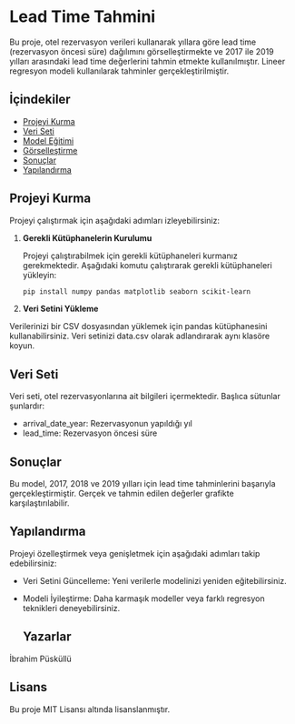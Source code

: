 # Lead Time Tahmini

Bu proje, otel rezervasyon verileri kullanarak yıllara göre lead time (rezervasyon öncesi süre) dağılımını görselleştirmekte ve 2017 ile 2019 yılları arasındaki lead time değerlerini tahmin etmekte kullanılmıştır. Lineer regresyon modeli kullanılarak tahminler gerçekleştirilmiştir.

## İçindekiler

- [Projeyi Kurma](#projeyi-kurma)
- [Veri Seti](#veri-seti)
- [Model Eğitimi](#model-eğitimi)
- [Görselleştirme](#görselleştirme)
- [Sonuçlar](#sonuçlar)
- [Yapılandırma](#yapılandırma)

## Projeyi Kurma

Projeyi çalıştırmak için aşağıdaki adımları izleyebilirsiniz:

1. **Gerekli Kütüphanelerin Kurulumu**

   Projeyi çalıştırabilmek için gerekli kütüphaneleri kurmanız gerekmektedir. Aşağıdaki komutu çalıştırarak gerekli kütüphaneleri yükleyin:

   ```bash
   pip install numpy pandas matplotlib seaborn scikit-learn


2. **Veri Setini Yükleme**

Verilerinizi bir CSV dosyasından yüklemek için pandas kütüphanesini kullanabilirsiniz. Veri setinizi data.csv olarak adlandırarak aynı klasöre koyun.

## Veri Seti
Veri seti, otel rezervasyonlarına ait bilgileri içermektedir. Başlıca sütunlar şunlardır:

- arrival_date_year: Rezervasyonun yapıldığı yıl
- lead_time: Rezervasyon öncesi süre

 ##  Sonuçlar
Bu model, 2017, 2018 ve 2019 yılları için lead time tahminlerini başarıyla gerçekleştirmiştir. Gerçek ve tahmin edilen değerler grafikte karşılaştırılabilir.

## Yapılandırma
Projeyi özelleştirmek veya genişletmek için aşağıdaki adımları takip edebilirsiniz:

- Veri Setini Güncelleme: Yeni verilerle modelinizi yeniden eğitebilirsiniz.
- Modeli İyileştirme: Daha karmaşık modeller veya farklı regresyon teknikleri deneyebilirsiniz.

  ## Yazarlar
İbrahim Püsküllü
## Lisans
Bu proje MIT Lisansı altında lisanslanmıştır.
